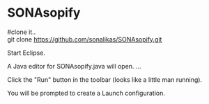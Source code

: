 # SONAsopify

#clone it..<br>
git clone https://github.com/sonalikas/SONAsopify.git 

Start Eclipse.<br>

A Java editor for SONAsopify.java will open. ...<br>

Click the "Run" button in the toolbar (looks like a little man running).<br>

You will be prompted to create a Launch configuration.
